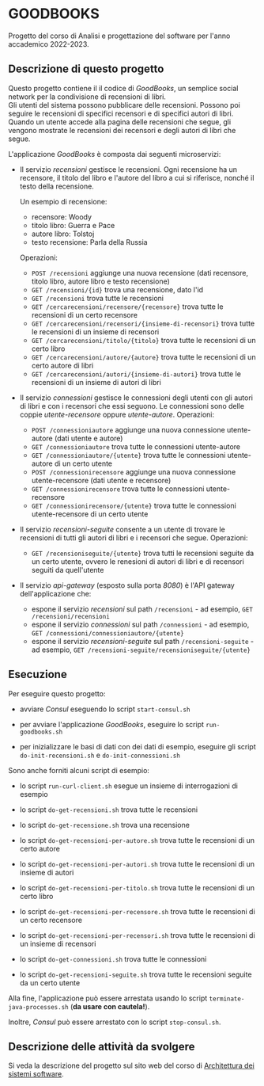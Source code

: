 # GOODBOOKS

Progetto del corso di Analisi e progettazione del software per l'anno accademico 2022-2023. 


## Descrizione di questo progetto 

Questo progetto contiene il il codice di *GoodBooks*, 
un semplice social network per la condivisione di recensioni di libri.  
Gli utenti del sistema possono pubblicare delle recensioni. 
Possono poi seguire le recensioni di specifici recensori e di specifici autori di libri.  
Quando un utente accede alla pagina delle recensioni che segue, gli vengono mostrate le recensioni dei recensori e degli autori di libri che segue. 

L'applicazione *GoodBooks* è composta dai seguenti microservizi: 

* Il servizio *recensioni* gestisce le recensioni. 
  Ogni recensione ha un recensore, il titolo del libro e l'autore del libro a cui si riferisce, nonché il testo della recensione. 
  
  Un esempio di recensione: 
  * recensore: Woody
  * titolo libro: Guerra e Pace 
  * autore libro: Tolstoj
  * testo recensione: Parla della Russia
  
  Operazioni: 
  * `POST /recensioni` aggiunge una nuova recensione (dati recensore, titolo libro, autore libro e testo recensione)
  * `GET /recensioni/{id}` trova una recensione, dato l'id 
  * `GET /recensioni` trova tutte le recensioni
  * `GET /cercarecensioni/recensore/{recensore}` trova tutte le recensioni di un certo recensore
  * `GET /cercarecensioni/recensori/{insieme-di-recensori}` trova tutte le recensioni di un insieme di recensori 
  * `GET /cercarecensioni/titolo/{titolo}` trova tutte le recensioni di un certo libro
  * `GET /cercarecensioni/autore/{autore}` trova tutte le recensioni di un certo autore di libri
  * `GET /cercarecensioni/autori/{insieme-di-autori}` trova tutte le recensioni di un insieme di autori di libri 
  
* Il servizio *connessioni* gestisce le connessioni degli utenti con gli autori di libri e con i recensori che essi seguono. 
  Le connessioni sono delle coppie *utente-recensore* oppure *utente-autore*. 
  Operazioni: 
  * `POST /connessioniautore` aggiunge una nuova connessione utente-autore (dati utente e autore)
  * `GET /connessioniautore` trova tutte le connessioni utente-autore
  * `GET /connessioniautore/{utente}` trova tutte le connessioni utente-autore di un certo utente
  * `POST /connessionirecensore` aggiunge una nuova connessione utente-recensore (dati utente e recensore)
  * `GET /connessionirecensore` trova tutte le connessioni utente-recensore
  * `GET /connessionirecensore/{utente}` trova tutte le connessioni utente-recensore di un certo utente

* Il servizio *recensioni-seguite* consente a un utente di trovare le recensioni di tutti gli autori di libri e i recensori che segue. 
  Operazioni: 
  * `GET /recensioniseguite/{utente}` trova tutti le recensioni seguite da un certo utente, ovvero le renesioni di autori di libri e di recensori seguiti da quell'utente
  
* Il servizio *api-gateway* (esposto sulla porta *8080*) è l'API gateway dell'applicazione che: 
  * espone il servizio *recensioni* sul path `/recensioni` - ad esempio, `GET /recensioni/recensioni`
  * espone il servizio *connessioni* sul path `/connessioni` - ad esempio, `GET /connessioni/connessioniautore/{utente}`
  * espone il servizio *recensioni-seguite* sul path `/recensioni-seguite` - ad esempio, `GET /recensioni-seguite/recensioniseguite/{utente}`


## Esecuzione 

Per eseguire questo progetto: 

* avviare *Consul* eseguendo lo script `start-consul.sh` 

* per avviare l'applicazione *GoodBooks*, eseguire lo script `run-goodbooks.sh` 

* per inizializzare le basi di dati con dei dati di esempio, eseguire gli script `do-init-recensioni.sh` e `do-init-connessioni.sh` 


Sono anche forniti alcuni script di esempio: 

* lo script `run-curl-client.sh` esegue un insieme di interrogazioni di esempio 

* lo script `do-get-recensioni.sh` trova tutte le recensioni 

* lo script `do-get-recensione.sh` trova una recensione 

* lo script `do-get-recensioni-per-autore.sh` trova tutte le recensioni di un certo autore 

* lo script `do-get-recensioni-per-autori.sh` trova tutte le recensioni di un insieme di autori  

* lo script `do-get-recensioni-per-titolo.sh` trova tutte le recensioni di un certo libro

* lo script `do-get-recensioni-per-recensore.sh` trova tutte le recensioni di un certo recensore 

* lo script `do-get-recensioni-per-recensori.sh` trova tutte le recensioni di un insieme di recensori  

* lo script `do-get-connessioni.sh` trova tutte le connessioni 

* lo script `do-get-recensioni-seguite.sh` trova tutte le recensioni seguite da un certo utente 

Alla fine, l'applicazione può essere arrestata usando lo script `terminate-java-processes.sh` (**da usare con cautela!**). 

Inoltre, *Consul* può essere arrestato con lo script `stop-consul.sh`. 


## Descrizione delle attività da svolgere 

Si veda la descrizione del progetto sul sito web del corso di [Architettura dei sistemi software](http://cabibbo.dia.uniroma3.it/asw/).
